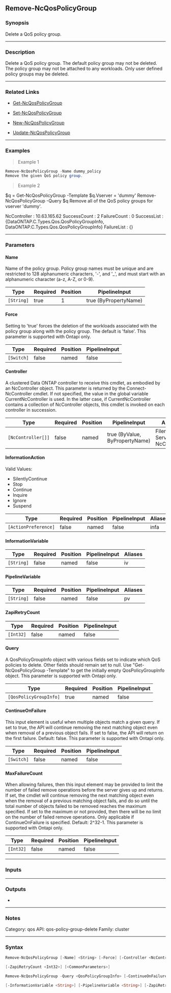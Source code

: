Remove-NcQosPolicyGroup
-----------------------

### Synopsis
Delete a QoS policy group.

---

### Description

Delete a QoS policy group.  The default policy group may not be deleted. The policy group may not be attached to any workloads.  Only user defined policy groups may be deleted.

---

### Related Links
* [Get-NcQosPolicyGroup](Get-NcQosPolicyGroup)

* [Set-NcQosPolicyGroup](Set-NcQosPolicyGroup)

* [New-NcQosPolicyGroup](New-NcQosPolicyGroup)

* [Update-NcQosPolicyGroup](Update-NcQosPolicyGroup)

---

### Examples
> Example 1

```PowerShell
Remove-NcQosPolicyGroup -Name dummy_policy
Remove the given QoS policy group.
```
> Example 2

$q = Get-NcQosPolicyGroup -Template
$q.Vserver = 'dummy'
Remove-NcQosPolicyGroup -Query $q
Remove all of the QoS policy groups for vserver 'dummy'.

NcController : 10.63.165.62
SuccessCount : 2
FailureCount : 0
SuccessList  : {DataONTAP.C.Types.Qos.QosPolicyGroupInfo, DataONTAP.C.Types.Qos.QosPolicyGroupInfo}
FailureList  : {}

---

### Parameters
#### **Name**
Name of the policy group. Policy group names must be unique and are restricted to 128 alphanumeric characters, '-', and '_', and must start with an alphanumeric character (a-z, A-Z, or 0-9).

|Type      |Required|Position|PipelineInput        |
|----------|--------|--------|---------------------|
|`[String]`|true    |1       |true (ByPropertyName)|

#### **Force**
Setting to 'true' forces the deletion of the workloads associated with the policy group along with the policy group. The default is 'false'. This parameter is supported with Ontapi only.

|Type      |Required|Position|PipelineInput|
|----------|--------|--------|-------------|
|`[Switch]`|false   |named   |false        |

#### **Controller**
A clustered Data ONTAP controller to receive this cmdlet, as embodied by an NcController object.  This parameter is returned by the Connect-NcController cmdlet.  If not specified, the value in the global variable CurrentNcController is used.  In the latter case, if CurrentNcController contains a collection of NcController objects, this cmdlet is invoked on each controller in succession.

|Type              |Required|Position|PipelineInput                 |Aliases                          |
|------------------|--------|--------|------------------------------|---------------------------------|
|`[NcController[]]`|false   |named   |true (ByValue, ByPropertyName)|Filer<br/>Server<br/>NcController|

#### **InformationAction**

Valid Values:

* SilentlyContinue
* Stop
* Continue
* Inquire
* Ignore
* Suspend

|Type                |Required|Position|PipelineInput|Aliases|
|--------------------|--------|--------|-------------|-------|
|`[ActionPreference]`|false   |named   |false        |infa   |

#### **InformationVariable**

|Type      |Required|Position|PipelineInput|Aliases|
|----------|--------|--------|-------------|-------|
|`[String]`|false   |named   |false        |iv     |

#### **PipelineVariable**

|Type      |Required|Position|PipelineInput|Aliases|
|----------|--------|--------|-------------|-------|
|`[String]`|false   |named   |false        |pv     |

#### **ZapiRetryCount**

|Type     |Required|Position|PipelineInput|
|---------|--------|--------|-------------|
|`[Int32]`|false   |named   |false        |

#### **Query**
A QosPolicyGroupInfo object with various fields set to indicate which QoS policies to delete.  Other fields should remain set to null.  Use "Get-NcQosPolicyGroup -Template" to get the initially empty QosPolicyGroupInfo object. This parameter is supported with Ontapi only.

|Type                  |Required|Position|PipelineInput|
|----------------------|--------|--------|-------------|
|`[QosPolicyGroupInfo]`|true    |named   |false        |

#### **ContinueOnFailure**
This input element is useful when multiple objects match a given query.  If set to true, the API will continue removing the next matching object even when removal of a previous object fails.  If set to false, the API will return on the first failure.  Default: false. This parameter is supported with Ontapi only.

|Type      |Required|Position|PipelineInput|
|----------|--------|--------|-------------|
|`[Switch]`|false   |named   |false        |

#### **MaxFailureCount**
When allowing failures, then this input element may be provided to limit the number of failed remove operations before the server gives up and returns.  If set, the cmdlet will continue removing the next matching object even when the removal of a previous matching object fails, and do so until the total number of objects failed to be removed reaches the maximum specified.  If set to the maximum or not provided, then there will be no limit on the number of failed remove operations.  Only applicable if ContinueOnFailure is specified.  Default: 2^32-1. This parameter is supported with Ontapi only.

|Type     |Required|Position|PipelineInput|
|---------|--------|--------|-------------|
|`[Int32]`|false   |named   |false        |

---

### Inputs

---

### Outputs
* 

---

### Notes
Category: qos
API: qos-policy-group-delete
Family: cluster

---

### Syntax
```PowerShell
Remove-NcQosPolicyGroup [-Name] <String> [-Force] [-Controller <NcController[]>] [-InformationAction <ActionPreference>] [-InformationVariable <String>] [-PipelineVariable <String>] 
```
```PowerShell
[-ZapiRetryCount <Int32>] [<CommonParameters>]
```
```PowerShell
Remove-NcQosPolicyGroup -Query <QosPolicyGroupInfo> [-ContinueOnFailure] [-MaxFailureCount <Int32>] [-Force] [-Controller <NcController[]>] [-InformationAction <ActionPreference>] 
```
```PowerShell
[-InformationVariable <String>] [-PipelineVariable <String>] [-ZapiRetryCount <Int32>] [<CommonParameters>]
```
